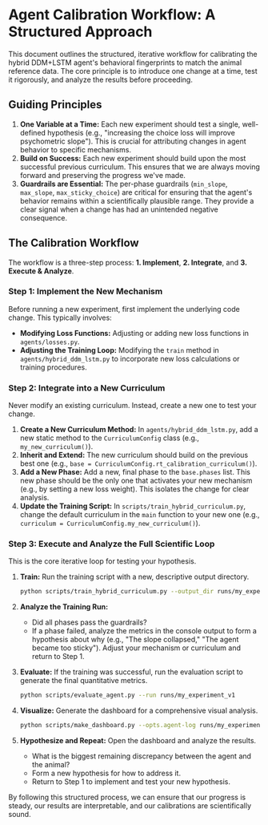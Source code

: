 # Agent Calibration Workflow: A Structured Approach

This document outlines the structured, iterative workflow for calibrating the hybrid DDM+LSTM agent's behavioral fingerprints to match the animal reference data. The core principle is to introduce one change at a time, test it rigorously, and analyze the results before proceeding.

## Guiding Principles

1. **One Variable at a Time:** Each new experiment should test a single, well-defined hypothesis (e.g., "increasing the choice loss will improve psychometric slope"). This is crucial for attributing changes in agent behavior to specific mechanisms.
2. **Build on Success:** Each new experiment should build upon the most successful previous curriculum. This ensures that we are always moving forward and preserving the progress we've made.
3. **Guardrails are Essential:** The per-phase guardrails (`min_slope`, `max_slope`, `max_sticky_choice`) are critical for ensuring that the agent's behavior remains within a scientifically plausible range. They provide a clear signal when a change has had an unintended negative consequence.

## The Calibration Workflow

The workflow is a three-step process: **1. Implement**, **2. Integrate**, and **3. Execute & Analyze**.

### Step 1: Implement the New Mechanism

Before running a new experiment, first implement the underlying code change. This typically involves:

- **Modifying Loss Functions:** Adjusting or adding new loss functions in `agents/losses.py`.
- **Adjusting the Training Loop:** Modifying the `train` method in `agents/hybrid_ddm_lstm.py` to incorporate new loss calculations or training procedures.

### Step 2: Integrate into a New Curriculum

Never modify an existing curriculum. Instead, create a new one to test your change.

1. **Create a New Curriculum Method:** In `agents/hybrid_ddm_lstm.py`, add a new static method to the `CurriculumConfig` class (e.g., `my_new_curriculum()`).
2. **Inherit and Extend:** The new curriculum should build on the previous best one (e.g., `base = CurriculumConfig.rt_calibration_curriculum()`).
3. **Add a New Phase:** Add a new, final phase to the `base.phases` list. This new phase should be the only one that activates your new mechanism (e.g., by setting a new loss weight). This isolates the change for clear analysis.
4. **Update the Training Script:** In `scripts/train_hybrid_curriculum.py`, change the default curriculum in the `main` function to your new one (e.g., `curriculum = CurriculumConfig.my_new_curriculum()`).

### Step 3: Execute and Analyze the Full Scientific Loop

This is the core iterative loop for testing your hypothesis.

1. **Train:** Run the training script with a new, descriptive output directory.

    ```bash
    python scripts/train_hybrid_curriculum.py --output_dir runs/my_experiment_v1
    ```

2. **Analyze the Training Run:**
    - Did all phases pass the guardrails?
    - If a phase failed, analyze the metrics in the console output to form a hypothesis about why (e.g., "The slope collapsed," "The agent became too sticky"). Adjust your mechanism or curriculum and return to Step 1.

3. **Evaluate:** If the training was successful, run the evaluation script to generate the final quantitative metrics.

    ```bash
    python scripts/evaluate_agent.py --run runs/my_experiment_v1
    ```

4. **Visualize:** Generate the dashboard for a comprehensive visual analysis.

    ```bash
    python scripts/make_dashboard.py --opts.agent-log runs/my_experiment_v1/trials.ndjson --opts.reference-log data/macaque/reference.ndjson --opts.output runs/my_experiment_v1/dashboard.html
    ```

5. **Hypothesize and Repeat:** Open the dashboard and analyze the results.
    - What is the biggest remaining discrepancy between the agent and the animal?
    - Form a new hypothesis for how to address it.
    - Return to Step 1 to implement and test your new hypothesis.

By following this structured process, we can ensure that our progress is steady, our results are interpretable, and our calibrations are scientifically sound.
